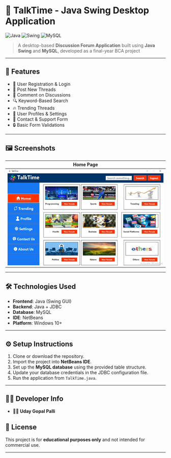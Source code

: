 # 🧵 TalkTime - Java Swing Desktop Application

![Java](https://img.shields.io/badge/Language-Java-blue)
![Swing](https://img.shields.io/badge/GUI-Java%20Swing-orange)
![MySQL](https://img.shields.io/badge/Database-MySQL-brightgreen)


> A desktop-based **Discussion Forum Application** built using **Java Swing** and **MySQL**, developed as a final-year BCA project

---

## 📌 Features

- 📝 User Registration & Login  
- 🧵 Post New Threads  
- 💬 Comment on Discussions  
- 🔍 Keyword-Based Search  
- 🔥 Trending Threads  
- 👤 User Profiles & Settings  
- 📩 Contact & Support Form  
- 🔒 Basic Form Validations  

---

## 🖼️ Screenshots

| Home Page |
|-----------|
| ![Home](https://github.com/udaypalli/TalkTime/blob/main/src/main/resources/images/Picture1.png?raw=true) |


---

## 🛠️ Technologies Used

- **Frontend**: Java (Swing GUI)
- **Backend**: Java + JDBC
- **Database**: MySQL
- **IDE**: NetBeans
- **Platform**: Windows 10+

---

## ⚙️ Setup Instructions

1. Clone or download the repository.
2. Import the project into **NetBeans IDE**.
3. Set up the **MySQL database** using the provided table structure.
4. Update your database credentials in the JDBC configuration file.
5. Run the application from `TalkTime.java`.

---

## 🧑‍💻 Developer Info

- 👨‍🎓 **Uday Gopal Palli**  




## 📄 License

This project is for **educational purposes only** and not intended for commercial use.

---

